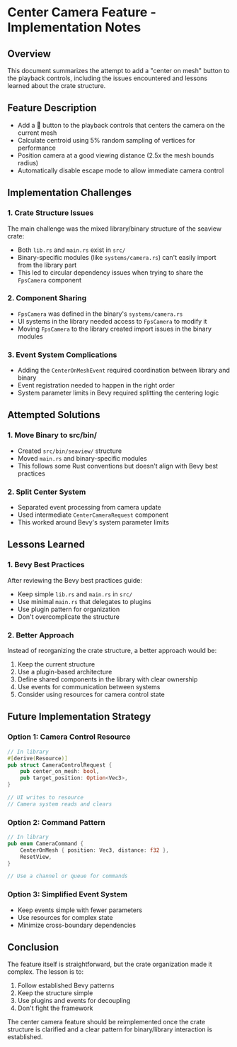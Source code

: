 # Center Camera Feature - Implementation Notes

## Overview
This document summarizes the attempt to add a "center on mesh" button to the playback controls, including the issues encountered and lessons learned about the crate structure.

## Feature Description
- Add a 🎯 button to the playback controls that centers the camera on the current mesh
- Calculate centroid using 5% random sampling of vertices for performance
- Position camera at a good viewing distance (2.5x the mesh bounds radius)
- Automatically disable escape mode to allow immediate camera control

## Implementation Challenges

### 1. Crate Structure Issues
The main challenge was the mixed library/binary structure of the seaview crate:
- Both `lib.rs` and `main.rs` exist in `src/`
- Binary-specific modules (like `systems/camera.rs`) can't easily import from the library part
- This led to circular dependency issues when trying to share the `FpsCamera` component

### 2. Component Sharing
- `FpsCamera` was defined in the binary's `systems/camera.rs`
- UI systems in the library needed access to `FpsCamera` to modify it
- Moving `FpsCamera` to the library created import issues in the binary modules

### 3. Event System Complications
- Adding the `CenterOnMeshEvent` required coordination between library and binary
- Event registration needed to happen in the right order
- System parameter limits in Bevy required splitting the centering logic

## Attempted Solutions

### 1. Move Binary to src/bin/
- Created `src/bin/seaview/` structure
- Moved `main.rs` and binary-specific modules
- This follows some Rust conventions but doesn't align with Bevy best practices

### 2. Split Center System
- Separated event processing from camera update
- Used intermediate `CenterCameraRequest` component
- This worked around Bevy's system parameter limits

## Lessons Learned

### 1. Bevy Best Practices
After reviewing the Bevy best practices guide:
- Keep simple `lib.rs` and `main.rs` in `src/`
- Use minimal `main.rs` that delegates to plugins
- Use plugin pattern for organization
- Don't overcomplicate the structure

### 2. Better Approach
Instead of reorganizing the crate structure, a better approach would be:
1. Keep the current structure
2. Use a plugin-based architecture
3. Define shared components in the library with clear ownership
4. Use events for communication between systems
5. Consider using resources for camera control state

## Future Implementation Strategy

### Option 1: Camera Control Resource
```rust
// In library
#[derive(Resource)]
pub struct CameraControlRequest {
    pub center_on_mesh: bool,
    pub target_position: Option<Vec3>,
}

// UI writes to resource
// Camera system reads and clears
```

### Option 2: Command Pattern
```rust
// In library
pub enum CameraCommand {
    CenterOnMesh { position: Vec3, distance: f32 },
    ResetView,
}

// Use a channel or queue for commands
```

### Option 3: Simplified Event System
- Keep events simple with fewer parameters
- Use resources for complex state
- Minimize cross-boundary dependencies

## Conclusion
The feature itself is straightforward, but the crate organization made it complex. The lesson is to:
1. Follow established Bevy patterns
2. Keep the structure simple
3. Use plugins and events for decoupling
4. Don't fight the framework

The center camera feature should be reimplemented once the crate structure is clarified and a clear pattern for binary/library interaction is established.